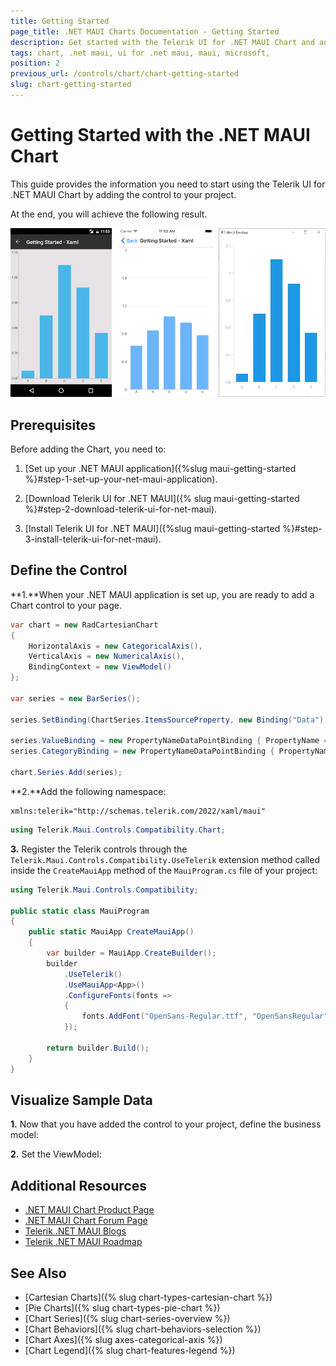 ```yaml
---
title: Getting Started
page_title: .NET MAUI Charts Documentation - Getting Started
description: Get started with the Telerik UI for .NET MAUI Chart and add the control to your .NET MAUI project.
tags: chart, .net maui, ui for .net maui, maui, microsoft,
position: 2
previous_url: /controls/chart/chart-getting-started
slug: chart-getting-started
---
```


# Getting Started with the .NET MAUI Chart

This guide provides the information you need to start using the Telerik UI for .NET MAUI Chart by adding the control to your project.

At the end, you will achieve the following result.

![Basic RadCartesianChart](images/chart-gettingstarted.png "Basic RadCartesianChart")

## Prerequisites

Before adding the Chart, you need to:

1. [Set up your .NET MAUI application]({%slug maui-getting-started %}#step-1-set-up-your-net-maui-application).

1. [Download Telerik UI for .NET MAUI]({% slug maui-getting-started %}#step-2-download-telerik-ui-for-net-maui).

1. [Install Telerik UI for .NET MAUI]({%slug maui-getting-started %}#step-3-install-telerik-ui-for-net-maui).

## Define the Control

**1.**When your .NET MAUI application is set up, you are ready to add a Chart control to your page.

<snippet id='chart-getting-started-xaml' />

```C#
var chart = new RadCartesianChart
{
	HorizontalAxis = new CategoricalAxis(),
	VerticalAxis = new NumericalAxis(),
	BindingContext = new ViewModel()
};

var series = new BarSeries();

series.SetBinding(ChartSeries.ItemsSourceProperty, new Binding("Data"));

series.ValueBinding = new PropertyNameDataPointBinding { PropertyName = "Value" };
series.CategoryBinding = new PropertyNameDataPointBinding { PropertyName = "Category" };

chart.Series.Add(series);
```

**2.**Add the following namespace:

```XAML
xmlns:telerik="http://schemas.telerik.com/2022/xaml/maui"
```
```C#
using Telerik.Maui.Controls.Compatibility.Chart;
```

**3.** Register the Telerik controls through the `Telerik.Maui.Controls.Compatibility.UseTelerik` extension method called inside the `CreateMauiApp` method of the `MauiProgram.cs` file of your project:

```C#
using Telerik.Maui.Controls.Compatibility;

public static class MauiProgram
{
	public static MauiApp CreateMauiApp()
	{
		var builder = MauiApp.CreateBuilder();
		builder
			.UseTelerik()
			.UseMauiApp<App>()
			.ConfigureFonts(fonts =>
			{
				fonts.AddFont("OpenSans-Regular.ttf", "OpenSansRegular");
			});

		return builder.Build();
	}
}           
```


## Visualize Sample Data

**1.** Now that you have added the control to your project, define the business model:

<snippet id='categorical-data-model' />

**2.** Set the ViewModel:

<snippet id='chart-getting-started-viewmodel' />

## Additional Resources

- [.NET MAUI Chart Product Page](https://www.telerik.com/maui-ui/chart)
- [.NET MAUI Chart Forum Page](https://www.telerik.com/forums/maui?tagId=1765)
- [Telerik .NET MAUI Blogs](https://www.telerik.com/blogs/mobile-net-maui)
- [Telerik .NET MAUI Roadmap](https://www.telerik.com/support/whats-new/maui-ui/roadmap)

## See Also

- [Cartesian Charts]({% slug chart-types-cartesian-chart %})
- [Pie Charts]({% slug chart-types-pie-chart %})
- [Chart Series]({% slug chart-series-overview %})
- [Chart Behaviors]({% slug chart-behaviors-selection %})
- [Chart Axes]({% slug axes-categorical-axis %})
- [Chart Legend]({% slug chart-features-legend %})